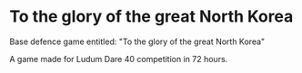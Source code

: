 # To the glory of the great North Korea
Base defence game entitled: "To the glory of the great North Korea"

A game made for Ludum Dare 40 competition in 72 hours.
